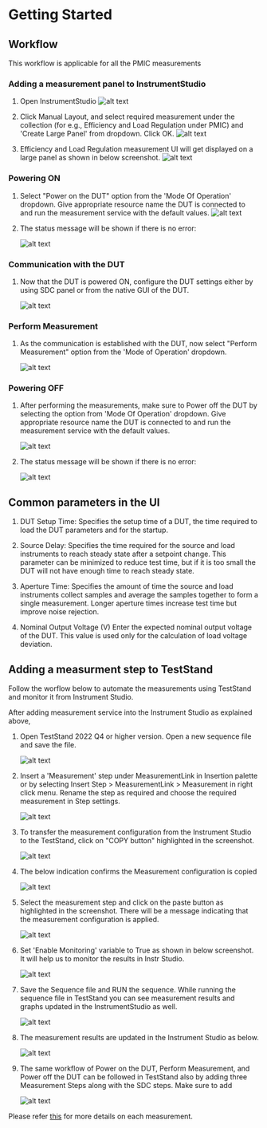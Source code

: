 # Getting Started

## Workflow
This workflow is applicable for all the PMIC measurements

### Adding a measurement panel to InstrumentStudio

1. Open InstrumentStudio
   ![alt text](images/instr-studio-open-is.png)

2. Click Manual Layout, and select required measurement under the collection (for e.g., Efficiency and Load Regulation under PMIC) and 'Create Large Panel' from dropdown. Click OK.
   ![alt text](images/instr-studio-manual-layout.png)

3. Efficiency and Load Regulation measurement UI will get displayed on a large panel as shown in below screenshot.
   ![alt text](images/instr-studio-eff-and-lr-panel.png)

### Powering ON

1. Select "Power on the DUT" option from the 'Mode Of Operation' dropdown. Give appropriate resource name the DUT is connected to and run the measurement service with the default values.
   ![alt text](images/power-on-config.png)

2. The status message will be shown if there is no error: 
   
   ![alt text](images/power-on-status.png)

### Communication with the DUT

1. Now that the DUT is powered ON, configure the DUT settings either by using SDC panel or from the native GUI of the DUT.

   ![alt text](images/sdc-panel.png)

### Perform Measurement

1. As the communication is established with the DUT, now select "Perform Measurement" option from the 'Mode of Operation' dropdown.
   
   ![alt text](images/perform-meas-efficiency.png)

### Powering OFF

1. After performing the measurements, make sure to Power off the DUT by selecting the option from 'Mode Of Operation' dropdown. Give appropriate resource name the DUT is connected to and run the measurement service with the default values.
   
   ![alt text](images/power-off-config.png)

2. The status message will be shown if there is no error: 
   
   ![alt text](images/power-off-status.png)

## Common parameters in the UI

1. DUT Setup Time:
   Specifies the setup time of a DUT, the time required to load the DUT parameters and for the startup.

2. Source Delay:
   Specifies the time required for the source and load instruments to reach steady state after a setpoint change. This parameter can be minimized to reduce test time, but if it is too small the DUT will not have enough time to reach steady state.

3. Aperture Time:
   Specifies the amount of time the source and load instruments collect samples and average the samples together to form a single measurement. Longer aperture times increase test time but improve noise rejection.

4. Nominal Output Voltage (V)
   Enter the expected nominal output voltage of the DUT. This value is used only for the calculation of load voltage deviation.


## Adding a measurment step to TestStand 

Follow the worflow below to automate the measurements using TestStand and monitor it from Instrument Studio.

After adding measurement service into the Instrument Studio as explained above,

1. Open TestStand 2022 Q4 or higher version. Open a new sequence file and save the file. 

   ![alt text](images/teststand-open-seq.png)

2. Insert a 'Measurement' step under MeasurementLink in Insertion palette or by selecting Insert Step > MeasurementLink > Measurement in right click menu.
   Rename the step as required and choose the required measurement in Step settings.

   ![alt text](images/teststand-insert-measlink-step.png)

3. To transfer the measurement configuration from the Instrument Studio to the TestStand, click on "COPY button" highlighted in the screenshot.

   ![alt text](images/instr-studio-copy-meas-config.png)

4. The below indication confirms the Measurement configuration is copied

   ![alt text](images/instr-studio-meas-config-copied.png)

5. Select the measurement step and click on the paste button as highlighted in the screenshot. There will be a message indicating that the measurement configuration is applied.

   ![alt text](images/teststand-paste-config.png)

6. Set 'Enable Monitoring' variable to True as shown in below screenshot. It will help us to monitor the results in Instr Studio.

   ![alt text](images/teststand-enable-monitoring.png)

8. Save the Sequence file and RUN the sequence. While running the sequence file in TestStand you can see measurement results and graphs updated in the InstrumentStudio as well.

   ![alt text](images/teststand-run-seq.png)

9. The measurement results are updated in the Instrument Studio as below.

   ![alt text](images/instr-studio-results-from-ts.png)

10. The same workflow of Power on the DUT, Perform Measurement, and Power off the DUT can be followed in TestStand also by adding three Measurement Steps along with the SDC steps. Make sure to add 

    ![alt text](images/teststand-measlink-steps.png)

Please refer [this](measurements\meas-index.md) for more details on each measurement.